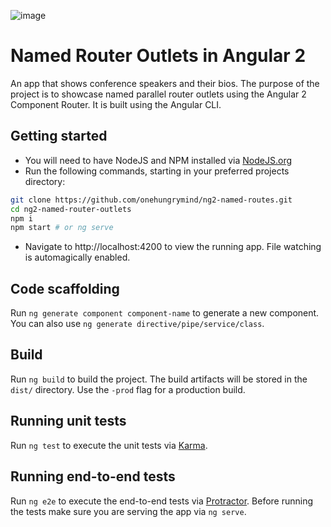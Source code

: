 ![image](https://cloud.githubusercontent.com/assets/1544557/19240137/f65169f6-8ebd-11e6-8b86-fa189a65b744.png)
# Named Router Outlets in Angular 2

An app that shows conference speakers and their bios. The purpose of the project is to showcase named parallel router outlets using the Angular 2 Component Router. It is built using the Angular CLI.
 
## Getting started
* You will need to have NodeJS and NPM installed via [NodeJS.org](https://nodejs.org)
* Run the following commands, starting in your preferred projects directory:
```bash
git clone https://github.com/onehungrymind/ng2-named-routes.git
cd ng2-named-router-outlets
npm i
npm start # or ng serve
```
* Navigate to http://localhost:4200 to view the running app. File watching is automagically enabled.

## Code scaffolding

Run `ng generate component component-name` to generate a new component. You can also use `ng generate directive/pipe/service/class`.

## Build

Run `ng build` to build the project. The build artifacts will be stored in the `dist/` directory. Use the `-prod` flag for a production build.

## Running unit tests

Run `ng test` to execute the unit tests via [Karma](https://karma-runner.github.io).

## Running end-to-end tests

Run `ng e2e` to execute the end-to-end tests via [Protractor](http://www.protractortest.org/). 
Before running the tests make sure you are serving the app via `ng serve`.
